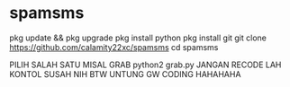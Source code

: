 # spamsms
pkg update && pkg upgrade 
pkg install python
pkg install git
git clone https://github.com/calamity22xc/spamsms
cd spamsms

PILIH SALAH SATU MISAL GRAB python2 grab.py
JANGAN RECODE LAH KONTOL SUSAH NIH
BTW UNTUNG GW CODING HAHAHAHA
